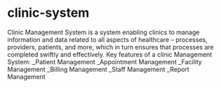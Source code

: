 # clinic-system
Clinic Management System is a system enabling clinics to manage information and data related to all aspects of healthcare – processes,
providers, patients, and more, which in turn ensures that processes are completed swiftly and effectively.
Key features of a clinic Management System:
_Patient Management
_Appointment Management
_Facility Management
_Billing Management
_Staff Management
_Report Management

